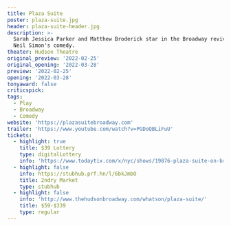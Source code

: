 ```yaml
---
title: Plaza Suite
poster: plaza-suite.jpg
header: plaza-suite-header.jpg
description: >-
  Sarah Jessica Parker and Matthew Broderick star in the Broadway revival of
  Neil Simon's comedy.
theater: Hudson Theatre
original_preview: '2022-02-25'
original_opening: '2022-03-28'
preview: '2022-02-25'
opening: '2022-03-28'
tonyaward: false
criticspick: 
tags: 
  - Play
  - Broadway
  - Comedy
website: 'https://plazasuitebroadway.com'
trailer: 'https://www.youtube.com/watch?v=PGDoQBLiFuU'
tickets:
  - highlight: true
    title: $39 Lottery
    type: digitalLottery
    info: 'https://www.todaytix.com/x/nyc/shows/19876-plaza-suite-on-broadway'
  - highlight: false
    info: https://stubhub.prf.hn/l/6bkJmbO
    title: 2ndry Market
    type: stubhub
  - highlight: false
    info: 'http://www.thehudsonbroadway.com/whatson/plaza-suite/'
    title: $59-$339
    type: regular
---
```

